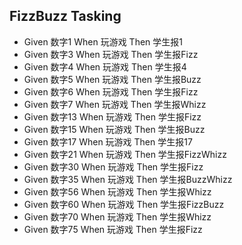 ## FizzBuzz Tasking

- Given 数字1 When 玩游戏 Then 学生报1
- Given 数字3 When 玩游戏 Then 学生报Fizz
- Given 数字4 When 玩游戏 Then 学生报4
- Given 数字5 When 玩游戏 Then 学生报Buzz
- Given 数字6 When 玩游戏 Then 学生报Fizz
- Given 数字7 When 玩游戏 Then 学生报Whizz
- Given 数字13 When 玩游戏 Then 学生报Fizz
- Given 数字15 When 玩游戏 Then 学生报Buzz
- Given 数字17 When 玩游戏 Then 学生报17
- Given 数字21 When 玩游戏 Then 学生报FizzWhizz
- Given 数字30 When 玩游戏 Then 学生报Fizz
- Given 数字35 When 玩游戏 Then 学生报BuzzWhizz
- Given 数字56 When 玩游戏 Then 学生报Whizz
- Given 数字60 When 玩游戏 Then 学生报FizzBuzz
- Given 数字70 When 玩游戏 Then 学生报Whizz
- Given 数字75 When 玩游戏 Then 学生报Fizz
